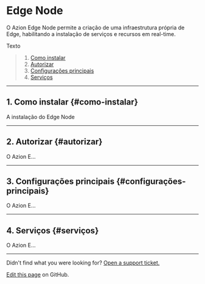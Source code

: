 

# Edge **Node**

O Azion Edge Node permite a criação de uma infraestrutura própria de Edge, habilitando a instalação de serviços e recursos em real-time.

Texto

> 1. [Como instalar](#como-instalar)
> 2. [Autorizar](#autorizar)
> 3. [Configurações principais](#configurações-principais)
> 4. [Serviços](#serviços)

---

## 1. Como instalar {#como-instalar}

A instalação do Edge Node 

---

## 2. Autorizar {#autorizar}

O Azion E...

---

## 3. Configurações principais {#configurações-principais}

O Azion E...

---

## 4. Serviços {#serviços}

O Azion E...

---

Didn't find what you were looking for? [Open a support ticket.](https://tickets.azion.com/)

[Edit this page](https://github.com/aziontech/docs_en/edit/master/edge-firewall/index.md) on GitHub.